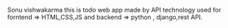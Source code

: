 Sonu vishwakarma
this is todo web app
made by API 
technology used for forntend => HTML,CSS,JS
and backend => python , django,rest API.
